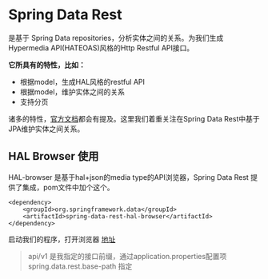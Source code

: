 # Spring Data Rest 

是基于 Spring Data repositories，分析实体之间的关系。为我们生成Hypermedia API(HATEOAS)风格的Http Restful API接口。

**它所具有的特性，比如：**

* 根据model，生成HAL风格的restful API
* 根据model，维护实体之间的关系
* 支持分页

诸多的特性，[官方文档](http://docs.spring.io/spring-data/rest/docs/2.6.3.RELEASE/reference/html/ "官方文档")都会有提及。这里我们着重关注在Spring Data Rest中基于JPA维护实体之间关系。

## HAL Browser 使用

HAL-browser 是基于hal+json的media type的API浏览器，Spring Data Rest 提供了集成，pom文件中加个这个。

```maven
<dependency>
    <groupId>org.springframework.data</groupId>
    <artifactId>spring-data-rest-hal-browser</artifactId>
</dependency>
```

启动我们的程序，打开浏览器 [地址](https://localhost:8433/api/v1/browser/index.html#/api/v1)

> api/v1 是我指定的接口前缀，通过application.properties配置项 spring.data.rest.base-path 指定
